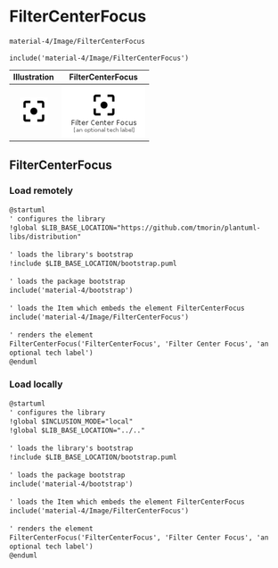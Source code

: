 # FilterCenterFocus


```text
material-4/Image/FilterCenterFocus
```

```text
include('material-4/Image/FilterCenterFocus')
```



| Illustration | FilterCenterFocus |
| :---: | :---: |
| ![illustration for Illustration](../../material-4/Image/FilterCenterFocus.png) | ![illustration for FilterCenterFocus](../../material-4/Image/FilterCenterFocus.Local.png) |




## FilterCenterFocus

### Load remotely
```plantuml
@startuml
' configures the library
!global $LIB_BASE_LOCATION="https://github.com/tmorin/plantuml-libs/distribution"

' loads the library's bootstrap
!include $LIB_BASE_LOCATION/bootstrap.puml

' loads the package bootstrap
include('material-4/bootstrap')

' loads the Item which embeds the element FilterCenterFocus
include('material-4/Image/FilterCenterFocus')

' renders the element
FilterCenterFocus('FilterCenterFocus', 'Filter Center Focus', 'an optional tech label')
@enduml
```

### Load locally
```plantuml
@startuml
' configures the library
!global $INCLUSION_MODE="local"
!global $LIB_BASE_LOCATION="../.."

' loads the library's bootstrap
!include $LIB_BASE_LOCATION/bootstrap.puml

' loads the package bootstrap
include('material-4/bootstrap')

' loads the Item which embeds the element FilterCenterFocus
include('material-4/Image/FilterCenterFocus')

' renders the element
FilterCenterFocus('FilterCenterFocus', 'Filter Center Focus', 'an optional tech label')
@enduml
```

